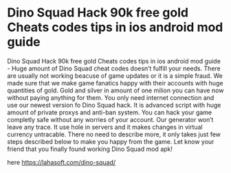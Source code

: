 # Dino Squad Hack 90k free gold Cheats codes tips in ios android mod guide

Dino Squad Hack 90k free gold Cheats codes tips in ios android mod guide - Huge amount of Dino Squad cheat codes doesn’t fulfill your needs. There are usually not working beacuse of game updates or it is a simple fraud. We made sure that we make game fanatics happy with their accounts with huge quantities of gold.  Gold and silver in amount of one milion you can have now without paying anything for them.
You only need internet connection and use our newest version fo Dino Squad hack. It is advanced script with huge amount of private proxys and anti-ban system. You can hack your game completly safe without any worries of your account. Our generator won’t leave any trace. It use hole in servers and it makes changes in virtual currency untracable. There no need to describe more, it only takes just few steps described below to make you happy from the game. Let know your friend that you finally found working Dino Squad mod apk!

here https://lahasoft.com/dino-squad/

